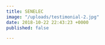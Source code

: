 ```yaml
---
title: SENELEC
image: "/uploads/testimonial-2.jpg"
date: 2018-10-22 22:43:23 +0000
published: false

---
```

